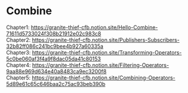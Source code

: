 # Combine 

Chapter1: https://granite-thief-cfb.notion.site/Hello-Combine-71611d5733024f308b21912e02c983c8<br/>
Chapter2: https://granite-thief-cfb.notion.site/Publishers-Subscribers-32b82ff086c241bc9bee4b927a60335a<br/>
Chapter3: https://granite-thief-cfb.notion.site/Transforming-Operators-5c0be060af3f4a9f8dac05da41c80153<br/>
Chapter4: https://granite-thief-cfb.notion.site/Filtering-Operators-9aa88e969d634e40a8483ca9ec3200f8<br/>
Chapter5: https://granite-thief-cfb.notion.site/Combining-Operators-5d89e61c65c646baa2c75ac93beb390b<br/>
